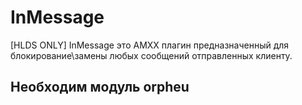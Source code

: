 # InMessage
[HLDS ONLY] InMessage это АМХХ плагин предназначенный для блокирование\замены любых сообщений отправленных клиенту.
## Необходим модуль orpheu
